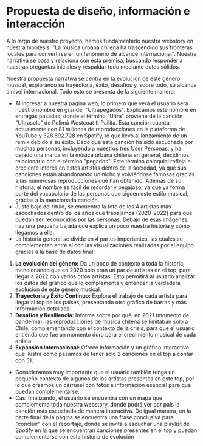 # Propuesta de diseño, información e interacción

A lo largo de nuestro proyecto, hemos fundamentado nuestra webstory en nuestra hipótesis: "La música urbana chilena ha trascendido sus fronteras locales para convertirse en un fenómeno de alcance internacional". Nuestra narrativa se basa y relaciona con esta premisa, buscando responder a nuestras preguntas iniciales y respaldar todo mediante datos sólidos.

Nuestra propuesta narrativa se centra en la evolución de este género musical, explorando su trayectoria, éxito, desafíos y, sobre todo, su alcance a nivel internacional. Todo esto se presenta de la siguiente manera:

* Al ingresar a nuestra página web, lo primero que verá el usuario será nuestro nombre en grande, "Ultrapegados". Explicamos este nombre en entregas pasadas, donde el término "Ultra" proviene de la canción "Ultrasolo" de Polimá Westcoat ft Pailita. Esta canción cuenta actualmente con 81 millones de reproducciones en la plataforma de YouTube y 328.692.728 en Spotify, lo que llevó al lanzamiento de un remix debido a su éxito. Dado que esta canción ha sido escuchada por muchas personas, incluyendo a nuestros tres User Personas, y ha dejado una marca en la música urbana chilena en general, decidimos relacionarlo con el término "pegados". Este término coloquial refleja el creciente interés en estos artistas dentro de la sociedad, ya que sus canciones están abandonando un nicho y volviéndose famosas gracias a las numerosas reproducciones que han obtenido. Además de su historia, el nombre es fácil de recordar y pegajoso, ya que ya forma parte del vocabulario de las personas que siguen este estilo musical, gracias a la mencionada canción.
* Justo bajo del título, se encuentra la foto de los 4 artistas más escuchados dentro de los años que trabajamos (2020-2022) para que puedan ser reconocidos por las personas. Debajo de esas imágenes, hay una pequeña bajada que explica un poco nuestra historia y cómo llegamos a ella.
* La historia general se divide en 4 partes importantes, las cuales se complementan entre sí con las visualizaciones realizadas por el equipo gracias a la base de datos final:
1. __La evolución del género:__ Da un poco de contexto a toda la historia, mencionando que en 2020 solo eran un par de artistas en el top, para llegar a 2022 con varios otros artistas. Esto permitirá al usuario analizar los datos del gráfico que lo complementa y entender la verdadera evolución de este género musical.
1. __Trayectoria y Éxito Continuo:__ Explora el trabajo de cada artista para llegar al top de los países, presentando otro gráfico de barras y más información detallada.
1. __Desafíos y Resiliencia:__ Informa sobre por qué, en 2021 (momento de pandemia), las reproducciones de música chilena se limitaban solo a Chile, complementando con el contexto de la crisis, para que el usuario entienda que fue un momento duro para el crecimiento musical de cada artista.
1. __Expansión Internacional:__ Ofrece información y un gráfico interactivo que ilustra cómo pasamos de tener solo 2 canciones en el top a contar con 51.
* Consideramos muy importante que el usuario también tenga un pequeño contexto de algunos de los artistas presentes en este top, por lo que creamos un carrusel con fotos e información esencial para que puedan complementarse.
* Casi finalizando, el usuario se encuentra con un mapa que complementa toda nuestra webstory, donde podrá ver por país la canción más escuchada de manera interactiva.
De igual manera, en la parte final de la página se encuentra una frase conclusiva para "concluir" con el reportaje, donde se invita a escuchar una playlist de Spotify en la que se encuentran canciones presentes en el top y puedan complementarse con esta historia de evolución
